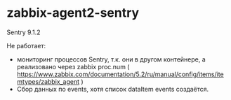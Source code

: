 # zabbix-agent2-sentry

Sentry 9.1.2

Не работает:
- мониторинг процессов Sentry, т.к. они в другом контейнере, а реализовано через zabbix proc.num ( https://www.zabbix.com/documentation/5.2/ru/manual/config/items/itemtypes/zabbix_agent )
- Сбор данных по events, хотя список dataItem events создаётся.
